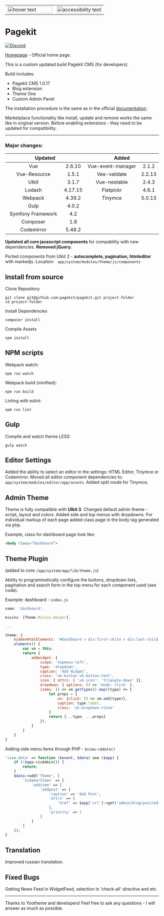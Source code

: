 <table width="100%" cellspacing="0" cellpadding="0" border="0">
  <tr>
    <td width="50%">
      <img src="https://cloud.githubusercontent.com/assets/1716665/14317675/ba034b8c-fc09-11e5-81ed-f10f37d86ea5.png" width="100%" title="hover text">
    </td>
    <td width="50%">
      <img src="https://user-images.githubusercontent.com/24713453/63487166-a062b100-c4c3-11e9-817e-8a11c730472c.png" width="100%" alt="accessibility text">
    </td>
  </tr>
</table>

# Pagekit

[![Discord](https://img.shields.io/badge/chat-on%20discord-7289da.svg)](https://discord.gg/e7Kw47E)

[Homepage](http://pagekit.com) - Official home page.

This is a custom updated build Pagekit CMS (for developers).

Build includes:
- Pagekit CMS 1.0.17
- Blog extension
- Theme One
- Custom Admin Panel

The installation procedure is the same as in the official [documentation](http://pagekit.com/docs) .

Marketplace functionality like install, update and remove works the same like in original version. Before enabling extensions - they need to be updated for compatibility.

---

### Major changes:

<table width="100%" cellspacing="0" cellpadding="0" border="0">
<thead>
<tr>
    <th colspan="2">Updated</th>
    <th colspan="2">Added</th>
</tr>
</thead>
<tbody align="center" width="100%">
  <tr>
    <td width="50%">
        Vue
    </td>
    <td>
        2.6.10
    </td>
    <td width="50%">
        Vue-event-manager
    </td>
    <td width="20%">
        2.1.2
    </td>
  </tr>
  <tr>
    <td>
        Vue-Resource
    </td>
    <td>
        1.5.1
    </td>
    <td>
        Vee-validate
    </td>
    <td>
        2.2.13
    </td>
  </tr>
  <tr>
    <td>
        UIkit
    </td>
    <td>
        3.1.7
    </td>
    <td>
        Vue-nestable
    </td>
    <td>
        2.4.3
    </td>
  </tr>
  <tr>
    <td>
        Lodash
    </td>
    <td>
        4.17.15
    </td>
    <td>
        Flatpickr
    </td>
    <td>
        4.6.1
    </td>
  </tr>
  <tr>
    <td>
        Webpack
    </td>
    <td>
        4.39.2
    </td>
    <td>
        Tinymce
    </td>
    <td>
        5.0.13
    </td>
  </tr>
  <tr>
    <td>
        Gulp
    </td>
    <td>
        4.0.2
    </td>
    <td width="50%" colspan="2">
    </td>
  </tr>
  <tr>
    <td>
        Symfony Framework
    </td>
    <td>
        4.2
    </td>
    <td width="50%" colspan="2">
    </td>
  </tr>
  <tr>
    <td>
        Composer
    </td>
    <td>
        1.8
    </td>
    <td width="50%" colspan="2">
    </td>
  </tr>
  <tr>
    <td>
        Codemirror
    </td>
    <td>
        5.48.2
    </td>
    <td width="50%" colspan="2">
    </td>
  </tr>
  </tbody>
</table>

**Updated all core javascript components** for compability with new dependencies.
**Removed jQuery.**

Ported components from UIkit 2  - **autocomplete, pagination, htmleditor** with markedjs.
Location: ``` app/system/modules/theme/js/components```

## Install from source

Clone Repository

```
git clone git@github.com:pagekit/pagekit.git project-folder
cd project-folder
```

Install Dependencies

```
composer install
```

Compile Assets

```
npm install
```

## NPM scripts

Webpack watch:
```
npm run watch
```
Webpack build (minified):
```
npm run build
```
Linting with eslint:
```
npm run lint
```
## Gulp

Compile and watch theme LESS:
```
gulp watch
```

## Editor Settings

Added the ability to select an editor in the settings: HTML Editor, Tinymce or Codemirror.
Moved all editor component dependencies to: ``` app/system/modules/editor/app/assets```.
Added split mode for Tinymce.

## Admin Theme

Theme is fully compatible with **UIkit 3**.
Changed default admin theme - script, layout and colors. Added side and top menus with dropdowns.
For individual markup of each page added class page in the body tag generated via php.

Example, class for dashboard page look like:
```html
<body class=“dashboard”>
```

## Theme Plugin
(added to core ```/app/system/app/lib/theme.js```)

Ability to programmatically configure the buttons, dropdown lists, pagination and search form in the top menu for each component used (see code).

Example: dashboard - ```index.js```

```javascript
name: 'dashboard',

mixins: [Theme.Mixins.Helper],

...

theme: {
    hiddenHtmlElements: '#dashboard > div:first-child > div:last-child',
    elements() {
        var vm = this;
        return {
            addwidget: {
                scope: 'topmenu-left',
                type: 'dropdown',
                caption: 'Add Widget',
                class: 'uk-button uk-button-text',
                icon: { attrs: { 'uk-icon': 'triangle-down' }},
                dropdown: { options: () => 'mode: click' },
                items: () => vm.getTypes().map((type) => {
                    let props = {
                        on: {click: () => vm.add(type)},
                        caption: type.label,
                        class: 'uk-dropdown-close'
                    }
                    return {...type, ...props}
                }),
            }
        }
    }
}
```
Adding side menu items through PHP - ```$view->$data()```

```php
'view.data' => function ($event, $data) use ($app) {
    if (!$app->isAdmin()) {
        return;
    }
    $data->add('Theme', [
        'SidebarItems' => [
            'additem' => [
                'addpost' => [
                    'caption' => 'Add Post',
                    'attrs' => [
                        'href' => $app['url']->get('admin/blog/post/edit')
                    ],
                    'priority' => 1
                ]
            ]
        ]
    ]);
}
```

## Translation

Improved russian translation.

## Fixed Bugs

Getting News Feed in WidgetFeed, selection in 'check-all' directive and etc.

---

Thanks to Yootheme and developers!
Feel free to ask any questions - I will answer as much as possible.
